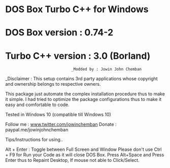 #                  DOS Box Turbo C++ for Windows                  
                                                                  
#                  DOS Box version : 0.74-2                        
#                Turbo C++ version : 3.0 (Borland)   

                                 _Modded by : Jowin John Chemban  


_Disclaimer : This setup contains 3rd party applications whose copyright and ownership belongs to respective owners.

This package just automate the complex installation procedure thus to make it simple.
I had tried to optimize the package configurations thus to make it easy and comfortable to code.

Tested in Windows 10 (compatible till Windows 10)

Follow me      : www.twitter.com/jowinchemban
Donate         : paypal.me/jowinjohnchemban



Tips/Instructions for using..

Alt + Enter : Toggle between Full Screen and Window
Please don't use Ctrl + F9 for Run your Code as it will close DOS Box.
Press Alt+Space and Press Enter thus to Repaint Desktop, If mouse not able to Click/Select.


